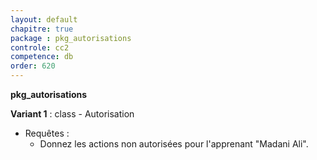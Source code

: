 ```yaml
---
layout: default
chapitre: true
package : pkg_autorisations
controle: cc2
competence: db
order: 620
---
```


**pkg_autorisations**

<!-- TODO db-2 : Table Autorisation -->
**Variant 1** : class - Autorisation
- Requêtes :
  - Donnez les actions non autorisées pour l'apprenant "Madani Ali".
